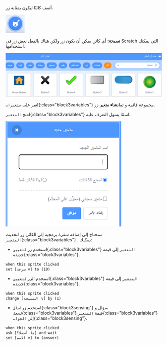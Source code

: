 أضف كائنًا ليكون بمثابة زر.

![](images/add-sprite.png)

**نصيحة:** أي كائن يمكن أن يكون زر ولكن هناك بالفعل بعض زر في Scratch التي يمكنك استخدامها.

![](images/button-sprites.png)

انقر على `متغيرات`{:class="block3variables"} مجموعة قائمة و ثم**انشاء متغير** زر.

امنح `المتغير`{:class="block3variables"} اسمًا يسهل التعرف عليه.

![](images/name-variable.png)

ستحتاج إلى إضافة شفرة برمجية إلى الكائن زر لتحديث `المتغير`{:class="block3variables"} . يمكنك:

+ استخدم زر `لتعيين`{:class="block3variables"} `المتغير` إلى قيمة جديدة{:class="block3variables"}.

```blocks3
when this sprite clicked
set [سرعة v] to (10)
```

+ استخدم الزر `لتعيين`{:class="block3variables"} `المتغير` إلى قيمة جديدة{:class="block3variables"}.

```blocks3
when this sprite clicked
change [النتيجة v] by (1)
```

+ استخدم زر`اسال`{:class="block3sensing"} سؤال و `لجعل`{:class="block3variables"} قيمة `المتغير`{:class="block3variables"} إلى `الجواب`{:class="block3sensing"}.

```blocks3
when this sprite clicked
ask [ما أسمك؟] and wait 
set [الاسم v] to (answer)
```
